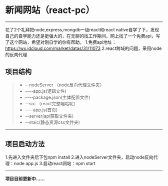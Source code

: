 # 新闻网站（react-pc）
---
花了2个礼拜把node,express,mongdb一级react和react native自学了下，发现自己的自学能力还是挺强大的，在无聊的找工作期间，网上找了一个免费api，写了这个网站，希望对刚自学的你有帮助。
1.免费api地址：https://wx.jdcloud.com/market/datas/31/11073
2.react跨域的问题，采用node的反向代理

## 项目结构
>* --nodeServer      （node反向代理文件夹）
>* ----app.js(逻辑文件)
>* ----package.json(主体配置文件)
>* --src      （react完整嘎哈呢）
>* ----app.js(首页)
>* --server(api获取文件夹)
>* --staic(静态资源css文件夹)

---

## 项目启动方法
1.先进入文件夹后下包npm install
2.进入nodeServer文件夹，启动node反向代理：node app.js
3.启动react网站：npm start

---

**项目目前更新中……**